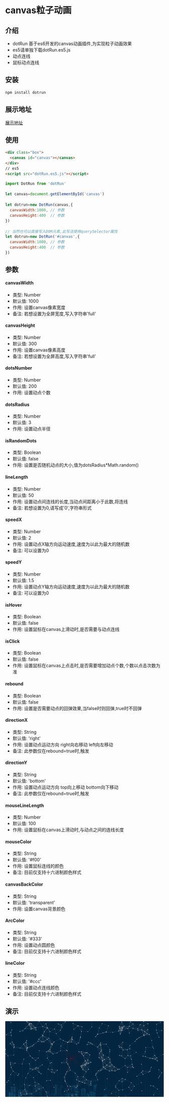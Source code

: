 # canvas粒子动画

## 介绍
 * dotRun 基于es6开发的canvas动画插件,为实现粒子动画效果
 * es5请单独下载dotRun.es5.js
 * 动点连线
 * 鼠标动点连线

## 安装

```cmd
npm install dotrun
```

## 展示地址
[展示地址](https://fivexu.github.io/ui/#/dotRun)

## 使用

```html
<div class="box">
  <canvas id="canvas"></canvas>
</div>
// es5
<script src="dotRun.es5.js"></script>
```


```javascript
import DotRun from 'dotRun'

let canvas=document.getElementById('canvas')

let dotrun=new DotRun(canvas,{
  canvasWidth:1000, // 参数
  canvasHeight:400  // 参数
})

// 当然也可以直接写入DOM元素,此写法使用querySelector属性
let dotrun=new DotRun('#canvas',{
  canvasWidth:1000, // 参数
  canvasHeight:400  // 参数
})
```

## 参数

#### canvasWidth
* 类型: Number
* 默认值: 1000
* 作用: 设置canvas像素宽度
* 备注: 若想设置为全屏宽度,写入字符串'full'

#### canvasHeight
* 类型: Number
* 默认值: 300
* 作用: 设置canvas像素高度
* 备注: 若想设置为全屏高度,写入字符串'full'

#### dotsNumber
* 类型: Number
* 默认值: 200
* 作用: 设置动点个数

#### dotsRadius
* 类型: Number
* 默认值: 3
* 作用: 设置动点半径

#### isRandomDots
* 类型: Boolean
* 默认值: false
* 作用: 设置是否随机动点的大小,值为dotsRadius*Math.random()

#### lineLength
* 类型: Number
* 默认值: 50
* 作用: 设置动点间连线的长度,当动点间距离小于此数,将连线
* 备注: 若想设置为0,请写成'0',字符串形式

#### speedX
* 类型: Number
* 默认值: 2
* 作用: 设置动点X轴方向运动速度,速度为以此为最大的随机数
* 备注: 可以设置为0

#### speedY
* 类型: Number
* 默认值: 1.5
* 作用: 设置动点Y轴方向运动速度,速度为以此为最大的随机数
* 备注: 可以设置为0

#### isHover
* 类型: Boolean
* 默认值: false
* 作用: 设置鼠标在canvas上滑动时,是否需要与动点连线

#### isClick
* 类型: Boolean
* 默认值: false
* 作用: 设置鼠标在canvas上点击时,是否需要增加动点个数,个数以点击次数为准

#### rebound
* 类型: Boolean
* 默认值: false
* 作用: 设置是否需要动点的回弹效果,当false时则回弹,true时不回弹

#### directionX
* 类型: String
* 默认值: 'right'
* 作用: 设置动点运动方向 right向右移动 left向左移动
* 备注: 此参数仅在rebound=true时,触发

#### directionY
* 类型: String
* 默认值: 'bottom'
* 作用: 设置动点运动方向 top向上移动 bottom向下移动
* 备注: 此参数仅在rebound=true时,触发

#### mouseLineLength
* 类型: Number
* 默认值: 100
* 作用: 设置鼠标在canvas上滑动时,与动点之间的连线长度

#### mouseColor
* 类型: String
* 默认值: '#f00'
* 作用: 设置鼠标连线的颜色
* 备注: 目前仅支持十六进制颜色样式

#### canvasBackColor
* 类型: String
* 默认值: 'transparent'
* 作用: 设置canvas背景颜色

#### ArcColor
* 类型: String
* 默认值: '#333'
* 作用: 设置动点圆颜色
* 备注: 目前仅支持十六进制颜色样式

#### lineColor
* 类型: String
* 默认值: '#ccc'
* 作用: 设置动点连线颜色
* 备注: 目前仅支持十六进制颜色样式


## 演示
![](https://github.com/fivexu/dotrun/blob/master/dotrun.jpg)